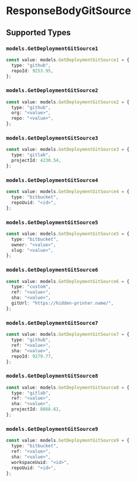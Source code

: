 # ResponseBodyGitSource


## Supported Types

### `models.GetDeploymentGitSource1`

```typescript
const value: models.GetDeploymentGitSource1 = {
  type: "github",
  repoId: 9253.95,
};
```

### `models.GetDeploymentGitSource2`

```typescript
const value: models.GetDeploymentGitSource2 = {
  type: "github",
  org: "<value>",
  repo: "<value>",
};
```

### `models.GetDeploymentGitSource3`

```typescript
const value: models.GetDeploymentGitSource3 = {
  type: "gitlab",
  projectId: 4230.54,
};
```

### `models.GetDeploymentGitSource4`

```typescript
const value: models.GetDeploymentGitSource4 = {
  type: "bitbucket",
  repoUuid: "<id>",
};
```

### `models.GetDeploymentGitSource5`

```typescript
const value: models.GetDeploymentGitSource5 = {
  type: "bitbucket",
  owner: "<value>",
  slug: "<value>",
};
```

### `models.GetDeploymentGitSource6`

```typescript
const value: models.GetDeploymentGitSource6 = {
  type: "custom",
  ref: "<value>",
  sha: "<value>",
  gitUrl: "https://hidden-printer.name/",
};
```

### `models.GetDeploymentGitSource7`

```typescript
const value: models.GetDeploymentGitSource7 = {
  type: "github",
  ref: "<value>",
  sha: "<value>",
  repoId: 9279.77,
};
```

### `models.GetDeploymentGitSource8`

```typescript
const value: models.GetDeploymentGitSource8 = {
  type: "gitlab",
  ref: "<value>",
  sha: "<value>",
  projectId: 8668.61,
};
```

### `models.GetDeploymentGitSource9`

```typescript
const value: models.GetDeploymentGitSource9 = {
  type: "bitbucket",
  ref: "<value>",
  sha: "<value>",
  workspaceUuid: "<id>",
  repoUuid: "<id>",
};
```

